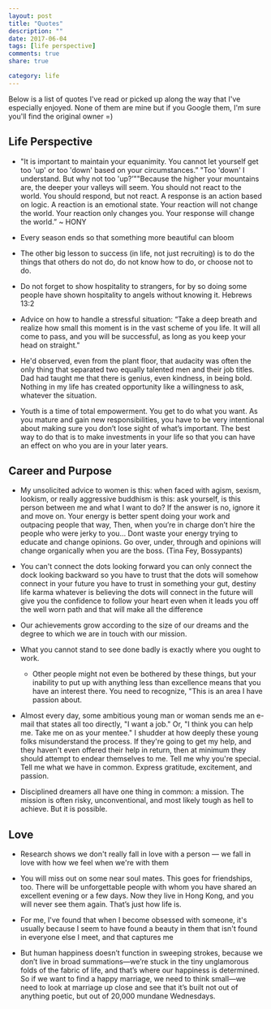```yaml
---
layout: post
title: "Quotes"
description: ""
date: 2017-06-04
tags: [life perspective]
comments: true
share: true

category: life
--- 
```


Below is a list of quotes I've read or picked up along the way that I've especially enjoyed. None of them are mine but if you Google them, I'm sure you'll find the original owner =)


## Life Perspective

* "It is important to maintain your equanimity. You cannot let yourself get too 'up' or too 'down' based on your circumstances.” "Too 'down' I understand. But why not too 'up?’""Because the higher your mountains are, the deeper your valleys will seem. You should not react to the world. You should respond, but not react. A response is an action based on logic. A reaction is an emotional state. Your reaction will not change the world. Your reaction only changes you. Your response will change the world.” ~ HONY

* Every season ends so that something more beautiful can bloom

* The other big lesson to success (in life, not just recruiting) is to do the things that others do not do, do not know how to do, or choose not to do.

* Do not forget to show hospitality to strangers, for by so doing some people have shown hospitality to angels without knowing it. Hebrews 13:2

* Advice on how to handle a stressful situation: “Take a deep breath and realize how small this moment is in the vast scheme of you life. It will all come to pass, and you will be successful, as long as you keep your head on straight."

* He'd observed, even from the plant floor, that audacity was often the only thing that separated two equally talented men and their job titles. Dad had taught me that there is genius, even kindness, in being bold. Nothing in my life has created opportunity like a willingness to ask, whatever the situation.

* Youth is a time of total empowerment. You get to do what you want. As you mature and gain new responsibilities, you have to be very intentional about making sure you don’t lose sight of what’s important. The best way to do that is to make investments in your life so that you can have an effect on who you are in your later years.

## Career and Purpose

* My unsolicited advice to women is this: when faced with agism, sexism, lookism, or really aggressive buddhism is this: ask yourself, is this person between me and what I want to do? If the answer is no, ignore it and move on. Your energy is better spent doing your work and outpacing people that way, Then, when you’re in charge don’t hire the people who were jerky to you… Dont waste your energy trying to educate and change opinions. Go over, under, through and opinions will change organically when you are the boss. (Tina Fey, Bossypants)

* You can't connect the dots looking forward you can only connect the dock looking backward so you have to trust that the dots will somehow connect in your future you have to trust in something your gut, destiny life karma whatever is believing the dots will connect in the future will give you the confidence to follow your heart even when it leads you off the well worn path and that will make all the difference

* Our achievements grow according to the size of our dreams and the degree to which we are in touch with our mission.

* What you cannot stand to see done badly is exactly where you ought to work.
    * Other people might not even be bothered by these things, but your inability to put up with anything less than excellence means that you have an interest there. You need to recognize, "This is an area I have passion about.

* Almost every day, some ambitious young man or woman sends me an e-mail that states all too directly, "I want a job." Or, "I think you can help me. Take me on as your mentee." I shudder at how deeply these young folks misunderstand the process. If they're going to get my help, and they haven't even offered their help in return, then at minimum they should attempt to endear themselves to me. Tell me why you're special. Tell me what we have in common. Express gratitude, excitement, and passion.

* Disciplined dreamers all have one thing in common: a mission. The mission is often risky, unconventional, and most likely tough as hell to achieve. But it is possible.

## Love

* Research shows we don't really fall in love with a person — we fall in love with how we feel when we're with them

* You will miss out on some near soul mates. This goes for friendships, too. There will be unforgettable people with whom you have shared an excellent evening or a few days. Now they live in Hong Kong, and you will never see them again. That’s just how life is.

* For me, I've found that when I become obsessed with someone, it's usually because I seem to have found a beauty in them that isn't found in everyone else I meet, and that captures me

* But human happiness doesn’t function in sweeping strokes, because we don’t live in broad summations—we’re stuck in the tiny unglamorous folds of the fabric of life, and that’s where our happiness is determined. So if we want to find a happy marriage, we need to think small—we need to look at marriage up close and see that it’s built not out of anything poetic, but out of 20,000 mundane Wednesdays.

